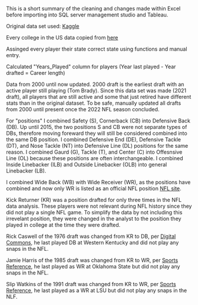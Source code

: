 This is a short summary of the cleaning and changes made within Excel before importing into SQL server management studio and Tableau.

Original data set used: [Kaggle](https://www.kaggle.com/datasets/cviaxmiwnptr/nfl-draft-19702021)

Every college in the US data copied from [here](https://www.theedadvocate.org/an-a-z-list-of-u-s-colleges-and-universities/)

Assinged every player their state correct state using functions and manual entry.

Calculated "Years_Played" column for players (Year last played - Year drafted = Career length)

Data from 2000 until now updated. 2000 draft is the earliest draft with an active player still playing (Tom Brady). Since this data set was made (2021 draft), all players that are still active and some that just retired have different stats than in the original dataset. To be safe, manually updated all drafts from 2000 until present once the 2022 NFL season concluded.

For "positions" I combined Safety (S), Cornerback (CB) into Defensive Back (DB). Up until 2015, the two positions S and CB were not separate types of DBs, therefore moving foreward they will still be considered combined into the same DB position. I combined Defensive End (DE), Defensive Tackle (DT), and Nose Tackle (NT) into Defensive Line (DL) positions for the same reason. I combined Gaurd (G), Tackle (T), and Center (C) into Offesnsive Line (OL) because these positions are often interchangeable. I combined Inside Linebacker (ILB) and Outside Linebacker (OLB) into general Linebacker (LB). 

I combined Wide Back (WB) with Wide Receiver (WR), as the positions have combined and now only WR is listed as an official NFL position [NFL site](https://operations.nfl.com/learn-the-game/nfl-basics/terms-glossary/).

Kick Returner (KR) was a position drafted for only three times in the NFL data analysis. These players were not relevant during NFL history since they did not play a single NFL game. To simplify the data by not including this irrevelant position, they were changed in the analyst to the position they played in college at the time they were drafted. 

Rick Caswell of the 1976 draft was changed from KR to DB, per [Digital Commons](https://digitalcommons.wku.edu/cgi/viewcontent.cgi?article=8064&context=dlsc_ua_records), he last played DB at Western Kentucky and did not play any snaps in the NFL.

Jamie Harris of the 1985 draft was changed from KR to WR, per [Sports Reference](https://www.sports-reference.com/cfb/players/jamie-harris-2.html), he last played as WR at Oklahoma State but did not play any snaps in the NFL.

Slip Watkins of the 1991 draft was changed from KR to WR, per [Sports Reference](https://www.sports-reference.com/cfb/players/slip-watkins-1.html), he last played as a WR at LSU but did not play any snaps in the NLF.
